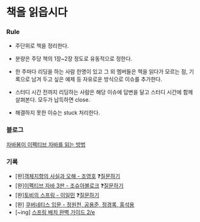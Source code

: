 # 책을 읽읍시다
### Rule

- 주단위로 책을 정리한다.

- 분량은 주당 책의 1장~2장 정도로 유동적으로 정한다.

- 한 주마다 리딩을 하는 사람 한명이 있고 그 외 멤버들은 책을 읽다가 모르는 점, 기록으로 남겨 두고 싶은 예제 등 자유로운 방식으로 이슈를 추가한다.

- 스터디 시간 전까지 리딩하는 사람은 해당 이슈에 답변을 달고 스터디 시간에 함께 살펴본다. 모두가 납득하면 close. 

- 해결하지 못한 이슈는 stuck 처리한다. 

### 블로그
[자바봄이 이펙티브 자바를 읽는 방법](https://javabom.tistory.com/70)

### 기록
- [완][객체지향의 사실과 오해 - 조영호](https://github.com/Java-Bom/ReadingRecord/tree/master/%EA%B0%9D%EC%B2%B4%EC%A7%80%ED%96%A5%EC%9D%98_%EC%82%AC%EC%8B%A4%EA%B3%BC_%EC%98%A4%ED%95%B4) ❓[질문하기](https://github.com/Java-Bom/ReadingRecord/issues/new?assignees=&labels=The+Essence+of+Object-Orientation&template=the-essence-of-object-orientation.md&title=%5B%EB%AA%A9%EC%B0%A8%5D+%EA%B0%84%EB%8B%A8%ED%95%9C+%EC%A0%9C%EB%AA%A9)
- [완][이펙티브 자바 3판 - 조슈아블로크](https://github.com/Java-Bom/ReadingRecord/projects/1) ❓[질문하기](https://github.com/Java-Bom/ReadingRecord/issues/new?assignees=&labels=Effective+Java+3&template=effective-java-question.md&title=%5B%EC%95%84%EC%9D%B4%ED%85%9C+00%5D+%EA%B0%84%EB%8B%A8%ED%95%9C+%EC%A0%9C%EB%AA%A9)
- [완][토비의 스프링 - 이일민](https://github.com/Java-Bom/ReadingRecord/projects/2) ❓[질문하기](https://github.com/Java-Bom/ReadingRecord/issues/new?assignees=&labels=Spring+of+Toby+3.1&template=spring-of-toby-question.md&title=%5B0.0+~+0.0%5D+%EA%B0%84%EB%8B%A8%ED%95%9C+%EC%A0%9C%EB%AA%A9)
- [완] [쿠버네티스 입문 - 정원천, 공용준, 정경록, 홍석용](https://github.com/Java-Bom/ReadingRecord/projects/3)
- [~ing] [스프링 배치 완벽 가이드 2/e](https://github.com/Java-Bom/ReadingRecord/projects/4)
